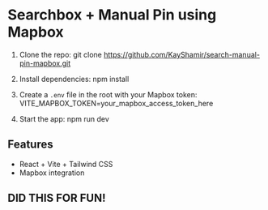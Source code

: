    # Searchbox + Manual Pin using Mapbox

   1. Clone the repo:
      git clone https://github.com/KayShamir/search-manual-pin-mapbox.git

   2. Install dependencies:
      npm install

   3. Create a `.env` file in the root with your Mapbox token:
      VITE_MAPBOX_TOKEN=your_mapbox_access_token_here

   4. Start the app:
      npm run dev

   ## Features
   - React + Vite + Tailwind CSS
   - Mapbox integration

## DID THIS FOR FUN!

